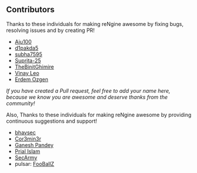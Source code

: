 ## Contributors

Thanks to these individuals for making reNgine awesome by fixing bugs, resolving issues and by creating PR!

* [Aju100](https://github.com/Aju100)
* [d1pakda5](https://github.com/d1pakda5)
* [subha7595](https://github.com/subha7595)
* [Suprita-25](https://github.com/Suprita-25)
* [TheBinitGhimire](https://github.com/TheBinitGhimire)
* [Vinay Leo](https://github.com/vinaynm)
* [Erdem Ozgen](https://github.com/ErdemOzgen)

*If you have created a Pull request, feel free to add your name here, because we know you are awesome and deserve thanks from the community!*


Also, Thanks to these individuals for making reNgine awesome by providing continuous suggestions and support!

* [bhavsec](https://twitter.com/bhavsec)
* [Cor3min3r](https://linkedin.com/in/cor3min3r)
* [Ganesh Pandey](https://github.com/GaneshPandey)
* [Prial Islam](https://github.com/prial261)
* [SecArmy](https://twitter.com/secarmyofficial)
* pulsar: [FooBallZ](https://github.com/FooBallZ/pulsar)

